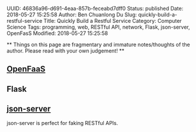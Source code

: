 UUID: 46836a96-d691-4eaa-857b-feceabd7dff0
Status: published
Date: 2018-05-27 15:25:58
Author: Ben Chuanlong Du
Slug: quickly-build-a-restful-service
Title: Quickly Build a Restful Service
Category: Computer Science
Tags: programming, web, RESTful API, network, Flask, json-server, OpenFasS
Modified: 2018-05-27 15:25:58

**
Things on this page are
fragmentary and immature notes/thoughts of the author.
Please read with your own judgement!
**

## [OpenFaaS](https://github.com/openfaas/faas)


## Flask

## [json-server](https://github.com/typicode/json-server)

json-server is perfect for faking RESTful APIs.

